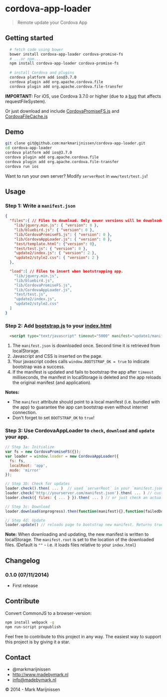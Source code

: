 cordova-app-loader
==========
> Remote update your Cordova App

## Getting started

```bash
  # fetch code using bower
  bower install cordova-app-loader cordova-promise-fs
  # ...or npm...
  npm install cordova-app-loader cordova-promise-fs
  
  # install Cordova and plugins
  cordova platform add ios@3.7.0
  cordova plugin add org.apache.cordova.file
  cordova plugin add org.apache.cordova.file-transfer
```

**IMPORTANT:** For iOS, use Cordova 3.7.0 or higher (due to a [bug](https://github.com/AppGyver/steroids/issues/534) that affects requestFileSystem).

Or just download and include [CordovaPromiseFS.js](https://raw.githubusercontent.com/markmarijnissen/cordova-promise-fs/master/dist/CordovaPromiseFS.js) and [CordovaFileCache.js](https://raw.githubusercontent.com/markmarijnissen/cordova-file-cache/master/dist/CordovaFileCache.js)

## Demo

```bash
git clone git@github.com:markmarijnissen/cordova-app-loader.git
cd cordova-app-loader
cordova platform add ios@3.7.0
cordova plugin add org.apache.cordova.file
cordova plugin add org.apache.cordova.file-transfer
cordova run ios
```

Want to run your own server? Modify `serverRoot` in `www/test/test.js`!

## Usage

### Step 1: Write a `manifest.json`
```json
{
  "files":{ // Files to download. Only newer versions will be downloaded!
    "lib/jquery.min.js": { "version": 0 },
    "lib/bluebird.js": { "version": 0 },
    "lib/CordovaPromiseFS.js": { "version": 0 },
    "lib/CordovaAppLoader.js": { "version": 0 },
    "test/template.html": {"version": 0},
    "test/test.js": { "version": 0 },
    "update2/index.js": { "version": 2 },
    "update2/style2.css": { "version": 2 }
  }, 

  "load":[ // Files to insert when bootstrapping app.
    "lib/jquery.min.js",
    "lib/bluebird.js",
    "lib/CordovaPromiseFS.js",
    "lib/CordovaAppLoader.js",
    "test/test.js",
    "update2/index.js",
    "update2/style2.css"
  ]
}
```

### Step 2: Add [bootstrap.js](https://raw.githubusercontent.com/markmarijnissen/cordova-app-loader/master/www/bootstrap.js) to your [index.html](https://raw.githubusercontent.com/markmarijnissen/cordova-app-loader/master/www/index.html)

```html
  <script type="text/javascript" timeout="5000" manifest="update1/manifest.json" src="bootstrap.js"></script>
```

1. The `manifest.json` is downloaded once. Second time it is retrieved from localStorage.
2. Javascript and CSS is inserted on the page.
3. Your javascript codes calls `window.BOOTSTRAP_OK = true` to indicate bootstrap was a success.
4. If the manifest is updated and fails to bootstrap the app after `timeout` milliseconds, the manifest in localStorage is deleted and the app reloads the original manifest (and application).

**Notes:**
* The `manifest` attribute should point to a local manifest (i.e. bundled with the app) to guarantee the app can bootstrap even without internet connection.
* Don't forget to set `BOOTSTRAP_OK` to `true`!

### Step 3: Use CordovaAppLoader to `check`, `download` and `update` your app.
```javascript
// Step 3a: Initialize
var fs = new CordovaPromiseFS({});
var loader = window.loader = new CordovaAppLoader({
  fs: fs,
  localRoot: 'app',
  mode: 'mirror'
});

// Step 3b: Check for updates
loader.check().then( ... )  // used `serverRoot` in your `manifest.json`
loader.check('http://yourserver.com/manifest.json').then( ... ) // custom `manifest.json` url
loader.check({ files: { ... } }).then( ... ) // or just check an actual Manifest object.

// Step 3c: Download
loader.download(onprogress).then(function(manifest){},function(failedDownloadUrlArray){ ... });

// Step 4d: Update
loader.update() // reloads page to bootstrap new manifest. Returns true if app will be updated.
```

**Note:** When downloading and updating, the new manifest is written to localStorage. The `manifest.root` is set to the location of the downloaded files. (Default is `""` - i.e. it loads files relative to your `index.html`)


## Changelog

### 0.1.0 (07/11/2014)

* First release

## Contribute

Convert CommonJS to a browser-version:
```bash
npm install webpack -g
npm run-script prepublish
```

Feel free to contribute to this project in any way. The easiest way to support this project is by giving it a star.

## Contact
-   @markmarijnissen
-   http://www.madebymark.nl
-   info@madebymark.nl

© 2014 - Mark Marijnissen